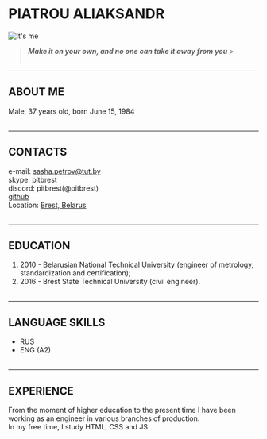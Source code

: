 # PIATROU ALIAKSANDR

![It's me](https://sun9-84.userapi.com/impg/hUVANGPIz2xRBZTnWS_DWJhlAZQ8Uhx0z9WuDw/dQP08Us0XSs.jpg?size=300x300&quality=95&sign=31b5f2b294f057f105368a5d5df0f2b1&type=album)
&nbsp;

> **_Make it on your own, and no one can take it away from you_** > &nbsp;  
&nbsp;

---

## ABOUT ME

Male, 37 years old, born June 15, 1984
&nbsp;  
&nbsp;

---

## CONTACTS

e-mail: <sasha.petrov@tut.by>  
skype: pitbrest  
discord: pitbrest(@pitbrest)  
[github](https://github.com/pitbrest)  
Location: [Brest, Belarus](https://goo.gl/maps/ptAL4TB4n6LXx82E7)
&nbsp;  
&nbsp;

---

## EDUCATION

1. 2010 - Belarusian National Technical University (engineer of metrology, standardization and certification);
2. 2016 - Brest State Technical University (civil engineer).
   &nbsp;  
   &nbsp;

---

## LANGUAGE SKILLS

- RUS
- ENG (A2)
  &nbsp;  
  &nbsp;

---

## EXPERIENCE

From the moment of higher education to the present time I have been working as an engineer in various branches of production.  
In my free time, I study HTML, CSS and JS.
